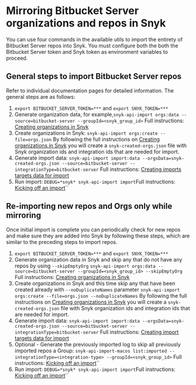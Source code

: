# Mirroring Bitbucket Server organizations and repos in Snyk

You can use four commands in the available utils to import the entirety of Bitbucket Server repos into Snyk. You must configure both the both the Bitbucket Server token and Snyk token as environment variables to proceed.

## General steps to import Bitbucket Server repos

Refer to individual documentation pages for detailed information. The general steps are as follows:

1. `export BITBUCKET_SERVER_TOKEN=***` and `export SNYK_TOKEN=***`
2. Generate organization data, for example,`snyk-api-import orgs:data --source=bitbucket-server --groupId=<snyk_group_id>` Full instructions: [Creating organizations in Snyk](creating-orgs-in-snyk.md)
3. Create organizations in Snyk: `snyk-api-import orgs:create --file=orgs.json` By following the full instructions on [Creating organizations in Snyk](creating-orgs-in-snyk.md) you will create a `snyk-created-orgs.json` file with Snyk organization ids and integration ids that are needed for import.
4. Generate import data: `snyk-api-import import:data --orgsData=snyk-created-orgs.json --source=bitbucket-server --integrationType=bitbucket-server` Full instructions: [Creating imports targets data for import](creating-import-targets-data-for-import.md)
5. Run import: `DEBUG=*snyk* snyk-api-import import`Full instructions: [Kicking off an import](kicking-off-an-import.md)``

## Re-importing new repos and Orgs only while mirroring

Once initial import is complete you can periodically check for new repos and make sure they are added into Snyk by following these steps, which are similar to the preceding steps to import repos.

1. `export BITBUCKET_SERVER_TOKEN=***` and `export SNYK_TOKEN=***`
2. Generate organization data in Snyk and skip any that do not have any repos by using `--skipEmptyOrg` `snyk-api-import orgs:data --source=bitbucket-server --groupId=<snyk_group_id> --skipEmptyOrg` Full instructions: [Creating organizations in Snyk](creating-orgs-in-snyk.md)
3. Create organizations in Snyk and this time skip any that have been created already with `--noDuplicateNames` parameter `snyk-api-import orgs:create --file=orgs.json --noDuplicateNames` By following the full instructions on [Creating organizations in Snyk](creating-orgs-in-snyk.md) you will create a `snyk-created-orgs.json` file with Snyk organization ids and integration ids that are needed for import.
4. Generate import data: `snyk-api-import import:data --orgsData=snyk-created-orgs.json --source=bitbucket-server --integrationType=bitbucket-server` Full instructions: [Creating import targets data for import](creating-import-targets-data-for-import.md)
5. Optional - Generate the previously imported log to skip all previously imported repos a Group: `snyk-api-import-macos list:imported --integrationType=<integration-type> --groupId=<snyk_group_id>` Full instructions: [Kicking off an import](kicking-off-an-import.md)``
6. Run import: `DEBUG=*snyk* snyk-api-import import`Full instructions: [Kicking off an import](kicking-off-an-import.md)``
